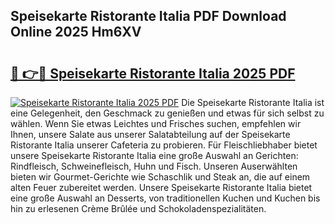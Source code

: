 ## Speisekarte Ristorante Italia PDF Download Online 2025 Hm6XV

# <h2><a href="http://gc84l0.nevu.top/?p=Speisekarte+Ristorante+Italia">🔗 👉🔴 Speisekarte Ristorante Italia 2025 PDF</a></h2>

[![Speisekarte Ristorante Italia 2025 PDF](https://i.imgur.com/dBaPXMq.png)](http://gc84l0.nevu.top/?p=Speisekarte+Ristorante+Italia)
Die Speisekarte Ristorante Italia ist eine Gelegenheit, den Geschmack zu genießen und etwas für sich selbst zu wählen. Wenn Sie etwas Leichtes und Frisches suchen, empfehlen wir Ihnen, unsere Salate aus unserer Salatabteilung auf der Speisekarte Ristorante Italia unserer Cafeteria zu probieren. Für Fleischliebhaber bietet unsere Speisekarte Ristorante Italia eine große Auswahl an Gerichten: Rindfleisch, Schweinefleisch, Huhn und Fisch. Unseren Auserwählten bieten wir Gourmet-Gerichte wie Schaschlik und Steak an, die auf einem alten Feuer zubereitet werden. Unsere Speisekarte Ristorante Italia bietet eine große Auswahl an Desserts, von traditionellen Kuchen und Kuchen bis hin zu erlesenen Crème Brûlée und Schokoladenspezialitäten.

